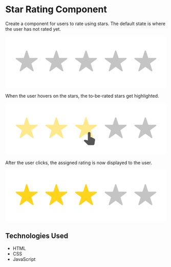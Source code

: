 # Star Rating Component

Create a component for users to rate using stars. The default state is where the user has not rated yet.

![Default State](../assets/stars-default.svg)

When the user hovers on the stars, the to-be-rated stars get highlighted.

![Hover State](../assets/stars-hover.svg)

After the user clicks, the assigned rating is now displayed to the user.

![Rated State](../assets/stars-clicked.svg)

## Technologies Used
- HTML
- CSS
- JavaScript
